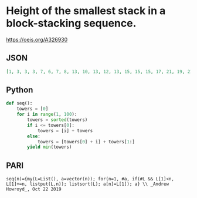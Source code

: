 # Height of the smallest stack in a block\-stacking sequence\.
https://oeis.org/A326930
## JSON
```JSON
[1, 3, 3, 3, 7, 6, 7, 8, 13, 10, 13, 12, 13, 15, 15, 15, 17, 21, 19, 21, 21, 21, 25, 24, 25, 27, 27, 27, 31, 30, 31, 32, 35, 34, 35, 39, 37, 39, 39, 39, 43, 42, 43, 44, 49, 46, 49, 48, 49, 51, 51, 51, 55, 54, 55, 56, 61, 58, 61, 60, 61, 63, 63, 63, 65, 69, 67, 69, 69, 69, 71, 75]
```
## Python
```Python
def seq():
    towers = [0]
    for i in range(1, 100):
        towers = sorted(towers)
        if i <= towers[0]:
            towers = [i] + towers
        else:
            towers = [towers[0] + i] + towers[1:]
        yield min(towers)
```
## PARI
```PARI
seq(n)={my(L=List(), a=vector(n)); for(n=1, #a, if(#L && L[1]<n, L[1]+=n, listput(L,n)); listsort(L); a[n]=L[1]); a} \\ _Andrew Howroyd_, Oct 22 2019
```

